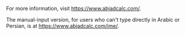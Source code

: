 For more information, visit https://www.abjadcalc.com/.

The manual-input version, for users who can't type directly in Arabic or Persian, is at https://www.abjadcalc.com/ime/.
